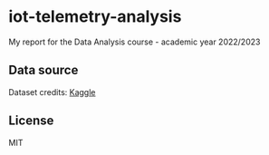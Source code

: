 # iot-telemetry-analysis

My report for the Data Analysis course - academic year 2022/2023

## Data source

Dataset credits: [Kaggle](https://www.kaggle.com/datasets/garystafford/environmental-sensor-data-132k)

## License

MIT
